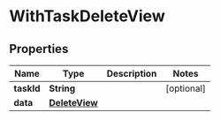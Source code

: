 

# WithTaskDeleteView


## Properties

Name | Type | Description | Notes
------------ | ------------- | ------------- | -------------
**taskId** | **String** |  |  [optional]
**data** | [**DeleteView**](DeleteView.md) |  | 



